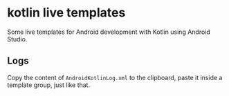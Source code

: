 # kotlin live templates
Some live templates for Android development with Kotlin using Android Studio.

## Logs
Copy the content of `AndroidKotlinLog.xml` to the clipboard, paste it inside a template group, just like that.

